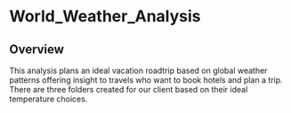 # World_Weather_Analysis
## Overview
This analysis plans an ideal vacation roadtrip based on global weather patterns offering insight to travels who want to book hotels and plan a trip. There are three folders created for our client based on their ideal temperature choices. 
